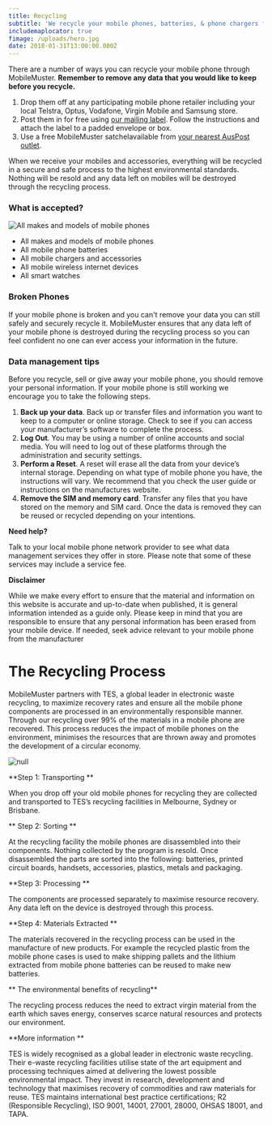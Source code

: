 ```yaml
---
title: Recycling
subtitle: 'We recycle your mobile phones, batteries, & phone chargers for free.'
includemaplocator: true
fimage: /uploads/hero.jpg
date: 2018-01-31T13:00:00.000Z
---
```

There are a number of ways you can recycle your mobile phone through MobileMuster. **Remember to remove any data that you would like to keep before you recycle.**

1. Drop them off at any participating mobile phone retailer including your local Telstra, Optus, Vodafone, Virgin Mobile and Samsung store.
2. Post them in for free using [our mailing label](/media/135250/mobilemuster-mailing-label.pdf). Follow the instructions and attach the label to a padded envelope or box.
3. Use a free MobileMuster satchelavailable from [your nearest AusPost outlet](https://auspost.com.au/locate).

When we receive your mobiles and accessories, everything will be recycled in a secure and safe process to the highest environmental standards. Nothing will be resold and any data left on mobiles will be destroyed through the recycling process.

### What is accepted?

![All makes and models of mobile phones](/uploads/icons-01.jpg)

* All makes and models of mobile phones
* All mobile phone batteries
* All mobile chargers and accessories
* All mobile wireless internet devices
* All smart watches

### Broken Phones

If your mobile phone is broken and you can't remove your data you can still safely and securely recycle it. MobileMuster ensures that any data left of your mobile phone is destroyed during the recycling process so you can feel confident no one can ever access your information in the future.

### Data management tips

Before you recycle, sell or give away your mobile phone, you should remove your personal information. If your mobile phone is still working we encourage you to take the following steps.

1. **Back up your data**. Back up or transfer files and information you want to keep to a computer or online storage. Check to see if you can access your manufacturer’s software to complete the process.
2. **Log Out**. You may be using a number of online accounts and social media. You will need to log out of these platforms through the administration and security settings.
3. **Perform a Reset**. A reset will erase all the data from your device’s internal storage. Depending on what type of mobile phone you have, the instructions will vary. We recommend that you check the user guide or instructions on the manufactures website.
4. **Remove the SIM and memory card**. Transfer any files that you have stored on the memory and SIM card. Once the data is removed they can be reused or recycled depending on your intentions.

**Need help?**

Talk to your local mobile phone network provider to see what data management services they offer in store. Please note that some of these services may include a service fee. 

**Disclaimer**

While we make every effort to ensure that the material and information on this website is accurate and up-to-date when published, it is general information intended as a guide only. Please keep in mind that you are responsible to ensure that any personal information has been erased from your mobile device. If needed, seek advice relevant to your mobile phone from the manufacturer

# The Recycling Process

MobileMuster partners with TES, a global leader in electronic waste recycling, to maximize recovery rates and ensure all the mobile phone components are processed in an environmentally responsible manner. Through our recycling over 99% of the materials in a mobile phone are recovered. This process reduces the impact of mobile phones on the environment, minimises the resources that are thrown away and promotes the development of a circular economy.

![null](/uploads/rjm9woc2ilurzmh3p3ew.jpg)

**Step 1: Transporting
**

When you drop off your old mobile phones for recycling they are collected and transported to TES’s recycling facilities in Melbourne, Sydney or Brisbane.

**
Step 2: Sorting
**

At the recycling facility the mobile phones are disassembled into their components. Nothing collected by the program is resold. Once disassembled the parts are sorted into the following: batteries, printed circuit boards, handsets, accessories, plastics, metals and packaging.

**Step 3: Processing
**

The components are processed separately to maximise resource recovery. Any data left on the device is destroyed through this process.

**Step 4: Materials Extracted
**

The materials recovered in the recycling process can be used in the manufacture of new products. For example the recycled plastic from the mobile phone cases is used to make shipping pallets and the lithium extracted from mobile phone batteries can be reused to make new batteries.

**
The environmental benefits of recycling**

The recycling process reduces the need to extract virgin material from the earth which saves energy, conserves scarce natural resources and protects our environment.

**More information
**

TES is widely recognised as a global leader in electronic waste recycling. Their e-waste recycling facilities utilise state of the art equipment and processing techniques aimed at delivering the lowest possible environmental impact. They invest in research, development and technology that maximises recovery of commodities and raw materials for reuse. TES maintains international best practice certifications; R2 (Responsible Recycling), ISO 9001, 14001, 27001, 28000, OHSAS 18001, and TAPA.
